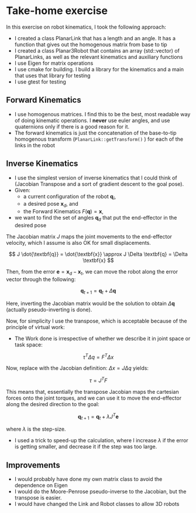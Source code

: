 # Take-home exercise
In this exercise on robot kinematics, I took the following approach:
- I created a class PlanarLink that has a length and an angle. It has a function that gives out the homogenous matrix from base to tip
- I created a class Planar3Robot that contains an array (std::vector) of PlanarLinks, as well as the relevant kinematics and auxiliary functions
- I use Eigen for matrix operations
- I use cmake for building. I build a library for the kinematics and a main that uses that library for testing
- I use gtest for testing

## Forward Kinematics
- I use homogenous matrices. I find this to be the best, most readable way of doing kinematic operations. I **never** use euler angles, and use quaternions only if there is a good reason for it.
- The forward kinematics is just the concatenation of the base-to-tip homogenous transform (```PlanarLink::getTransform()``` ) for each of the links in the robot

## Inverse Kinematics
- I use the simplest version of inverse kinematics that I could think of (Jacobian Transpose and a sort of gradient descent to the goal pose).
- Given:
    - a current configuration of the robot $\textbf{q}_i$, 
    - a desired pose $\textbf{x}_d$, and 
    - the Forward Kinematics $F(\textbf{q}) = \textbf{x}$, 
- we want to find the set of angles $\textbf{q}_d$ that put the end-effector in the desired pose

The Jacobian matrix $J$ maps the joint movements to the end-effector velocity, which I assume is also OK for small displacements. 
```math
 J \dot{\textbf{q}} = \dot{\textbf{x}} \approx  J \Delta \textbf{q} = \Delta \textbf{x} 
```

Then, from the error $\textbf{e} = \textbf{x}_d - \textbf{x}_t$, we can move the robot along the error vector through the following:
```math
\textbf{q}_{t+1} = \textbf{q}_{t} + \Delta \textbf{q}
```

Here, inverting the Jacobian matrix would be the solution to obtain $\Delta \textbf{q}$ (actually pseudo-inverting is done). 

Now, for simplicity I use the transpose, which is acceptable because of the principle of virtual work:
- The Work done is irrespective of whether we describe it in joint space or task space:
```math
 \tau^T \Delta q = F^T \Delta x
```
Now, replace with the Jacobian definition: $\Delta x = J \Delta q$ yields:
```math
 \tau = J^T F
```

This means that, essentially the transpose Jacobian maps the cartesian forces onto the joint torques, and we can use it to move the end-effector along the desired direction to the goal:
```math
\textbf{q}_{t+1} = \textbf{q}_{t} + \lambda J^T \textbf{e}
```

where $\lambda$ is the step-size.

- I used a trick to speed-up the calculation, where I increase $\lambda$ if the error is getting smaller, and decrease it if the step was too large.

## Improvements
- I would probably have done my own matrix class to avoid the dependence on Eigen
- I would do the Moore-Penrose pseudo-inverse to the Jacobian, but the transpose is easier.
- I would have changed the Link and Robot classes to allow 3D robots 
